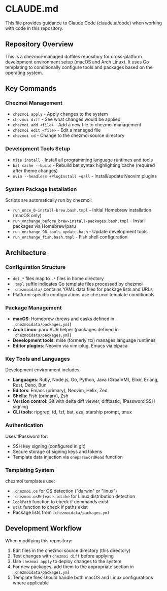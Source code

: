 # CLAUDE.md

This file provides guidance to Claude Code (claude.ai/code) when working with code in this repository.

## Repository Overview

This is a chezmoi-managed dotfiles repository for cross-platform development environment setup (macOS and Arch Linux). It uses Go templating to conditionally configure tools and packages based on the operating system.

## Key Commands

### Chezmoi Management
- `chezmoi apply` - Apply changes to the system
- `chezmoi diff` - See what changes would be applied
- `chezmoi add <file>` - Add a new file to chezmoi management
- `chezmoi edit <file>` - Edit a managed file
- `chezmoi cd` - Change to the chezmoi source directory

### Development Tools Setup
- `mise install` - Install all programming language runtimes and tools
- `bat cache --build` - Rebuild bat syntax highlighting cache (required after theme changes)
- `nvim --headless +PlugInstall +qall` - Install/update Neovim plugins

### System Package Installation
Scripts are automatically run by chezmoi:
- `run_once_0-install-brew.bash.tmpl` - Initial Homebrew installation (macOS only)
- `run_onchange_before_brew-install-packages.bash.tmpl` - Install packages via Homebrew/paru
- `run_onchange_98_tools_update.bash` - Update development tools
- `run_onchange_fish.bash.tmpl` - Fish shell configuration

## Architecture

### Configuration Structure
- `dot_*` files map to `.*` files in home directory
- `.tmpl` suffix indicates Go template files processed by chezmoi
- `.chezmoidata/` contains YAML data files for package lists and URLs
- Platform-specific configurations use chezmoi template conditionals

### Package Management
- **macOS**: Homebrew (brews and casks defined in `.chezmoidata/packages.yml`)
- **Arch Linux**: paru AUR helper (packages defined in `.chezmoidata/packages.yml`)
- **Development tools**: mise (formerly rtx) manages language runtimes
- **Editor plugins**: Neovim via vim-plug, Emacs via elpaca

### Key Tools and Languages
Development environment includes:
- **Languages**: Ruby, Node.js, Go, Python, Java (GraalVM), Elixir, Erlang, Rust, Deno, Bun
- **Editors**: Emacs (primary), Neovim, Helix, Zed
- **Shells**: Fish (primary), Zsh
- **Version control**: Git with delta diff viewer, difftastic, 1Password SSH signing
- **CLI tools**: ripgrep, fd, fzf, bat, eza, starship prompt, tmux

### Authentication
Uses 1Password for:
- SSH key signing (configured in git)
- Secure storage of signing keys and tokens
- Template data injection via `onepasswordRead` function

### Templating System
chezmoi templates use:
- `.chezmoi.os` for OS detection ("darwin" or "linux")
- `.chezmoi.osRelease.idLike` for Linux distribution detection
- `lookPath` function to check if commands exist
- `stat` function to check if paths exist
- Package lists from `.chezmoidata/packages.yml`

## Development Workflow

When modifying this repository:
1. Edit files in the chezmoi source directory (this directory)
2. Test changes with `chezmoi diff` before applying
3. Use `chezmoi apply` to deploy changes to the system
4. For new packages, add them to the appropriate section in `.chezmoidata/packages.yml`
5. Template files should handle both macOS and Linux configurations where applicable